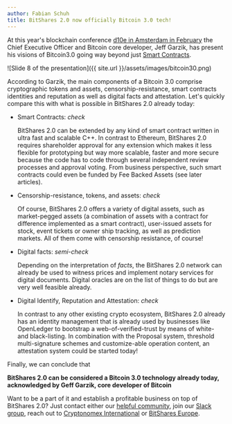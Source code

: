 ```yaml
---
author: Fabian Schuh
title: BitShares 2.0 now officially Bitcoin 3.0 tech!
---
```


At this year's blockchain conference [d10e in Amsterdam in February](http://d10e.org) the Chief Executive Officer and Bitcoin core developer, Jeff Garzik, has present his visions of Bitcoin3.0 going way beyond just [Smart Contracts](http://www.slideshare.net/jgarzik/bitcoin-30-beyond-smart-contracts).

<!--more-->

![Slide 8 of the presentation]({{ site.url }}/assets/images/bitcoin30.png)

According to Garzik, the main components of a Bitcoin 3.0 comprise cryptographic tokens and assets, censorship-resistance, smart contracts identities and reputation as well as digital facts and attestation. Let's quickly compare this with what is possible in BitShares 2.0 already today:

* Smart Contracts: *check*

  BitShares 2.0 can be extended by any kind of smart contract written in ultra fast and scalable C++. In contrast to Ethereum, BitShares 2.0 requires shareholder approval for any extension which makes it less flexible for prototyping but way more scalable, faster and more secure because the code has to code through several independent review processes and approval voting. From business perspective, such smart contracts could even be funded by Fee Backed Assets (see later articles).

* Censorship-resistance, tokens, and assets: *check*

  Of course, BitShares 2.0 offers a variety of digital assets, such as market-pegged assets (a combination of assets with a contract for difference implemented as a smart contract), user-issued assets for stock, event tickets or owner ship tracking, as well as prediction markets. All of them come with censorship resistance, of course!

* Digital facts: *semi-check*

  Depending on the interpretation of *facts*, the BitShares 2.0 network can already be used to witness prices and implement notary services for digital documents. Digital oracles are on the list of things to do but are very well feasible already.

* Digital Identify, Reputation and Attestation: *check*

  In contrast to any other existing crypto ecosystem, BitShares 2.0 already has an identity management that is already used by businesses like OpenLedger to bootstrap a web-of-verified-trust by means of white- and black-listing. In combination with the Proposal system, threshold multi-signature schemes and customize-able operation content, an attestation system could be started today!

Finally, we can conclude that

**BitShares 2.0 can be considered a Bitcoin 3.0 technology already today, acknowledged by Geff Garzik, core developer of Bitcoin**

Want to be a part of it and establish a profitable business on top of BitShares 2.0? Just contact either our [helpful community](http://bitsharestalk.org), join our [Slack group](http://slack.bitshares.org), reach out to [Cryptonomex International](http://cryptonomex.com) or [BitShares Europe](http://bitshares.eu).
